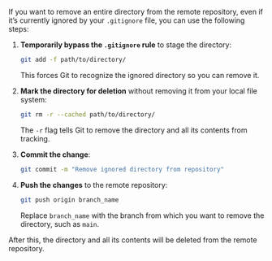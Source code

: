 If you want to remove an entire directory from the remote repository, even if it’s currently ignored by your `.gitignore` file, you can use the following steps:

1. **Temporarily bypass the `.gitignore` rule** to stage the directory:

   ```bash
   git add -f path/to/directory/
   ```

   This forces Git to recognize the ignored directory so you can remove it.

2. **Mark the directory for deletion** without removing it from your local file system:

   ```bash
   git rm -r --cached path/to/directory/
   ```

   The `-r` flag tells Git to remove the directory and all its contents from tracking.

3. **Commit the change**:

   ```bash
   git commit -m "Remove ignored directory from repository"
   ```

4. **Push the changes** to the remote repository:

   ```bash
   git push origin branch_name
   ```

   Replace `branch_name` with the branch from which you want to remove the directory, such as `main`.

After this, the directory and all its contents will be deleted from the remote repository.